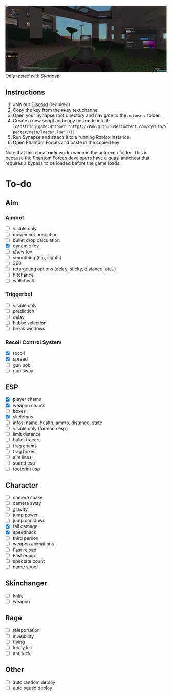 ![Screenshot of alpha version](/docs/iivTTsy.png)
*Only tested with Synapse*
## Instructions
1. Join our [Discord](discord.gg/XgFMtkGuQj) (required)
2. Copy the key from the #key text channel
3. Open your Synapse root directory and navigate to the `autoexec` folder.
4. Create a new script and copy this code into it: `loadstring(game:HttpGet("https://raw.githubusercontent.com/cyr0zn/Specter/main/loader.lua"))()`
5. Run Synapse and attach it to a running Roblox instance.
6. Open Phantom Forces and paste in the copied key

Note that this cheat **only** works when in the autoexec folder. This is because the Phantom Forces developers have a quasi anticheat that requires a bypass to be loaded before the game loads.

# To-do
## Aim
### Aimbot
- [ ] visible only
- [ ] movement prediction
- [ ] bullet drop calculation
- [x] dynamic fov
- [ ] show fov
- [ ] smoothing (hip, sights)
- [ ] 360
- [ ] retargeting options (delay, sticky, distance, etc..)
- [ ] hitchance
- [ ] wallcheck

### Triggerbot
- [ ] visible only
- [ ] prediction
- [ ] delay
- [ ] hitbox selection
- [ ] break windows

### Recoil Control System
- [x] recoil
- [x] spread
- [ ] gun bob
- [ ] gun sway

## ESP
- [x] player chams
- [x] weapon chams
- [ ] boxes
- [x] skeletons
- [ ] infos: name, health, ammo, distance, state
- [ ] visible only (for each esp)
- [ ] limit distance
- [ ] bullet tracers
- [ ] frag chams
- [ ] frag boxes
- [ ] aim lines
- [ ] sound esp
- [ ] footprint esp

## Character
- [ ] camera shake
- [ ] camera sway
- [ ] gravity
- [ ] jump power
- [ ] jump cooldown
- [x] fall damage
- [x] speedhack
- [ ] third person
- [ ] weapon animations
- [ ] Fast reload
- [ ] Fast equip
- [ ] spectate count
- [ ] name spoof

## Skinchanger
- [ ] knife
- [ ] weapon

## Rage
- [ ] teleportation
- [ ] invisibility
- [ ] flying
- [ ] lobby kill
- [ ] anti kick

## Other
- [ ] auto random deploy
- [ ] auto squad deploy
